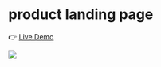 # product landing page

👉 [Live Demo](https://thanh-luan-nguyen.github.io/product-landing-page/)

<img src="https://github.com/thanh-luan-nguyen/thanh-luan-nguyen/blob/main/project_preview_gifs/freeCodeCamp/Product%20Landing%20Page.gif"/>
